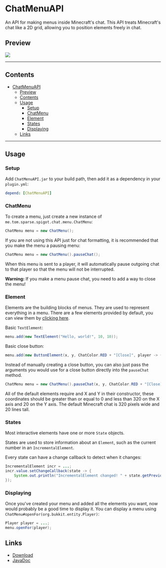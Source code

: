 # ChatMenuAPI
An API for making menus inside Minecraft's chat.
This API treats Minecraft's chat like a 2D grid, allowing you to position elements freely in chat.

## Preview
![](https://sparse.blue/files/k0ejrc.gif)

---

## Contents
* [ChatMenuAPI](#chatmenuapi)
  - [Preview](#preview)
  - [Contents](#contents)
  - [Usage](#usage)
    + [Setup](#setup)
    + [ChatMenu](#chatmenu)
    + [Element](#element)
    + [States](#states)
    + [Displaying](#displaying)
  - [Links](#links)

---

## Usage

### Setup
Add `ChatMenuAPI.jar` to your build path, then add it as a dependency in your `plugin.yml`:
```YAML
depend: [ChatMenuAPI]
```
### ChatMenu
To create a menu, just create a new instance of `me.tom.sparse.spigot.chat.menu.ChatMenu`:
```Java
ChatMenu menu = new ChatMenu();
```
If you are not using this API just for chat formatting, it is recommended that you make the menu a pausing menu:
```Java
ChatMenu menu = new ChatMenu().pauseChat();
```
When this menu is sent to a player, it will automatically pause outgoing chat to that player so that the menu will not be interrupted.

**Warning:** If you make a menu pause chat, you need to add a way to close the menu!

### Element
Elements are the building blocks of menus. They are used to represent everything in a menu.
There are a few elements provided by default, you can view them by [clicking here](../master/src/main/java/me/tom/sparse/spigot/chat/menu/element).

Basic `TextElement`:
```Java
menu.add(new TextElement("Hello, world!", 10, 10));
```

Basic close button:
```Java
menu.add(new ButtonElement(x, y, ChatColor.RED + "[Close]", player -> { menu.close(player); return false; }));
```

Instead of manually creating a close button, you can also just pass the arguments you would use for a close button directly into the `pauseChat` method.
```Java
ChatMenu menu = new ChatMenu().pauseChat(x, y, ChatColor.RED + "[Close]");
```

All of the default elements require and X and Y in their constructor, 
these coordinates should be greater than or equal to 0 and less than 320 on the X axis and 20 on the Y axis.
The default Minecraft chat is 320 pixels wide and 20 lines tall.

### States
Most interactive elements have one or more `State` objects.

States are used to store information about an `Element`, such as the current number in an `IncrementalElement`.

Every state can have a change callback to detect when it changes:
```Java
IncrementalElement incr = ...;
incr.value.setChangeCallback(state -> {
	System.out.println("IncrementalElement changed! " + state.getPrevious() + " -> " + state.getCurrent());
});
```

### Displaying
Once you've created your menu and added all the elements you want, now would probably be a good time to display it.
You can display a menu using `ChatMenu#openFor(org.bukkit.entity.Player)`:
```Java
Player player = ...;
menu.openFor(player);
```

## Links
* [Download](https://www.spigotmc.org/resources/chatmenuapi.45144/)
* [JavaDoc](https://sparse.blue/docs/ChatMenuAPI/index.html)
